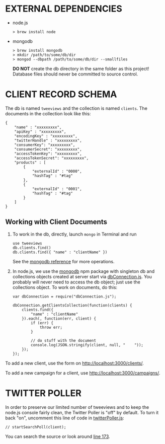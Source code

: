 EXTERNAL DEPENDENCIES
=====================

- node.js

    ```
    > brew install node
    ```

- mongodb

    ```
    > brew install mongodb
    > mkdir /path/to/some/db/dir
    > mongod --dbpath /path/to/some/db/dir --smallfiles
    ```

    **DO NOT** create the db directory in the same folder as this project! Database files should never be committed to source control.

CLIENT RECORD SCHEMA
====================
The db is named `tweeviews` and the collection is named `clients`. The documents in the collection look like this:

```
{
    "name" : "xxxxxxxxx",
    "apiKey" : "xxxxxxxxx",
    "encodingKey" : "xxxxxxxxx",
    "twitterHandle" : "xxxxxxxxx",
    "consumerKey": "xxxxxxxxx",
    "consumerSecret": "xxxxxxxxx",
    "accessTokenKey": "xxxxxxxxx",
    "accessTokenSecret": "xxxxxxxxx",
    "products" : [
        {
            "externalId" : "0000",
            "hashTag" : "#tag"
        },
        {
            "externalId" : "0001",
            "hashTag" : "#tag"
        }
    ]
}
```

Working with Client Documents
-----------------------------
1. To work in the db, directly, launch `mongo` in Terminal and run

    ```
    use tweeviews
    db.clients.find()
    db.clients.find({ "name" : "clientName" })
    ```

    See the [mongodb reference](http://docs.mongodb.org/manual/reference/) for more operations.

1. In node.js, we use the [mongodb](https://www.npmjs.org/package/mongodb) npm package with singleton db and collections objects created at server start via [dbConnection.js](https://github.com/95civicdude/tweeviews/blob/master/data/dbConnection.js). You probably will never need to access the db object; just use the collections object. To work on documents, do this:

    ```
    var dbConnection = require("dbConnection.js");

    dbConnection.getClientsCollection(function(clients) {
        clients.find({
            "name" : "clientName"
        }).each(, function(err, client) {
            if (err) {
                throw err;
            }

            // do stuff with the document
            console.log(JSON.stringify(client, null, "    "));
        });
    });
    ```

To add a new client, use the form on [http://localhost:3000/clients/](http://localhost:3000/clients/).

To add a new campaign for a client, use [http://localhost:3000/campaigns/](http://localhost:3000/campaigns/).

TWITTER POLLER
==============
In order to preserve our limited number of tweeviews and to keep the node.js console fairly clean, the Twitter Poller is "off" by default. To turn it back "on", uncomment this line of code in [twitterPoller.js](https://github.com/95civicdude/tweeviews/blob/master/data/twitterPoller.js):

```
// startSearchPoll(client);
```

You can search the source or look around [line 173](https://github.com/95civicdude/tweeviews/blob/master/data/twitterPoller.js#L173).